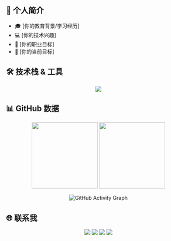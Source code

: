 

## 📌 个人简介

- 🎓 [你的教育背景/学习经历]
- 💻 [你的技术兴趣]
- 🚀 [你的职业目标]
- 🎯 [你的当前目标]

## 🛠 技术栈 & 工具

<p align="center">
  <img src="https://skillicons.dev/icons?i=windows,linux,ubuntu,bash,powershell,java,js,html,css,spring,vue,pinia,nodejs,webpack,vite,gulp,redis,mysql,git,github,docker,nginx,maven,npm,yarn,idea,vscode,sublime,md,ps&perline=20" />
</p>

## 📊 GitHub 数据

<p align="center">
  <img height="180em" src="https://github-readme-stats.vercel.app/api?username=domye&show_icons=true&theme=default&hide_border=true&bg_color=ffffff&text_color=333333&include_all_commits=true&count_private=true"/>
  <img height="180em" src="https://github-readme-stats.vercel.app/api/top-langs/?username=domye&layout=compact&theme=default&hide_border=true&bg_color=ffffff&text_color=333333"/>
</p>

<p align="center">
  <img src="https://github-readme-activity-graph.vercel.app/graph?username=domye&theme=github-light&hide_border=true&bg_color=ffffff&color=333333&line=1abc9c&point=3498db" alt="GitHub Activity Graph" />
</p>

## 🌐 联系我

<p align="center">
  <a href="[你的链接]"><img src="https://img.shields.io/badge/-个人网站-666666?style=flat&logo=About.me&logoColor=white" /></a>
  <a href="[你的链接]"><img src="https://img.shields.io/badge/-LinkedIn-0077B5?style=flat&logo=linkedin&logoColor=white" /></a>
  <a href="[你的链接]"><img src="https://img.shields.io/badge/-Twitter-1DA1F2?style=flat&logo=twitter&logoColor=white" /></a>
  <a href="mailto:[你的邮箱]"><img src="https://img.shields.io/badge/-Email-666666?style=flat&logo=gmail&logoColor=white" /></a>
</p>
